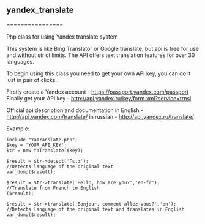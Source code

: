 ## yandex_translate
================

Php class for using Yandex translate system

This system is like Bing Translator or Google translate, but api is free for use and without strict limits.
The API offers text translation features for over 30 languages. 

To begin using this class you need to get your own API key, you can do it just in pair of clicks.

Firstly create a Yandex account - https://passport.yandex.com/passport
Finally get your API key - http://api.yandex.ru/key/form.xml?service=trnsl

Official api description and documentation in English - http://api.yandex.com/translate/
in russian - http://api.yandex.ru/translate/

Example:

```
include "YaTranslate.php";
$key = 'YOUR_API_KEY';
$tr = new YaTranslate($key);

$result = $tr->detect('Γεια');                                  //Detects language of the original text
var_dump($result);

$result = $tr->translate('Hello, how are you?','en-fr');        //Translate from French to English
($result);

$result = $tr->translate('Bonjour, comment allez-vous?','en');  //Detects language of the original text and translates in English
var_dump($result);
```
